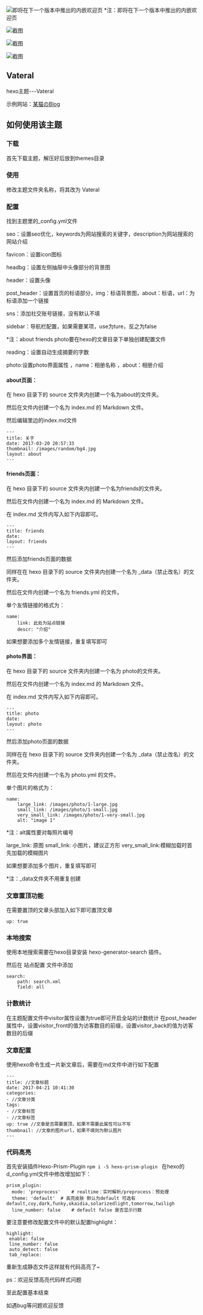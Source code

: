 ![即将在下一个版本中推出的内嵌欢迎页](https://www.moumaobuchiyu.com/images/jietu5.png)
*注：即将在下一个版本中推出的内嵌欢迎页

![截图](https://www.moumaobuchiyu.com/images/jietu.png)

![截图](https://www.moumaobuchiyu.com/images/jietu4.png)

![截图](https://www.moumaobuchiyu.com/images/jietu3.png)

## Vateral

hexo主题---Vateral

示例网站：[某猫のBlog](https://www.moumaobuchiyu.com)

## 如何使用该主题

### 下载

首先下载主题，解压好后放到themes目录

### 使用

修改主题文件夹名称，将其改为 Vateral

### 配置

找到主题里的_config.yml文件

seo：设置seo优化，keywords为网站搜索的关键字，description为网站搜索的网站介绍

favicon：设置icon图标

headbg：设置左侧抽屉中头像部分的背景图

header：设置头像

post_header：设置首页的标语部分，img：标语背景图，about：标语，url：为标语添加一个链接

sns：添加社交账号链接，没有默认不填

sidebar：导航栏配置，如果需要某项，use为ture，反之为false

*注：about friends photo要在hexo的文章目录下单独创建配置文件 

reading：设置自动生成摘要的字数

photo:设置photo界面属性 ，name：相册名称 ，about：相册介绍



#### about页面：

在 hexo 目录下的 source 文件夹内创建一个名为about的文件夹。

然后在文件内创建一个名为 index.md 的 Markdown 文件。

然后编辑里边的index.md文件

```
---
title: 关于
date: 2017-03-20 20:57:33
thumbnail: /images/random/bg4.jpg
layout: about
---
```

#### friends页面：

在 hexo 目录下的 source 文件夹内创建一个名为friends的文件夹。

然后在文件内创建一个名为 index.md 的 Markdown 文件。

在 index.md 文件内写入如下内容即可。
```
---
title: friends
date:
layout: friends
---
```
然后添加friends页面的数据

同样在在 hexo 目录下的 source 文件夹内创建一个名为 _data（禁止改名）的文件夹。

然后在文件内创建一个名为 friends.yml 的文件。

单个友情链接的格式为：
```
name:
    link: 此处为站点链接
    descr: "介绍"
```

如果想要添加多个友情链接，重复填写即可

#### photo界面：

在 hexo 目录下的 source 文件夹内创建一个名为 photo的文件夹。

然后在文件内创建一个名为 index.md 的 Markdown 文件。

在 index.md 文件内写入如下内容即可。
```
---
title: photo
date:
layout: photo
---
```
然后添加photo页面的数据    

同样在在 hexo 目录下的 source 文件夹内创建一个名为 _data（禁止改名）的文件夹。

然后在文件内创建一个名为 photo.yml 的文件。

单个图片的格式为：

```
name:
    large_link: /images/photo/1-large.jpg
    small_link: /images/photo/1-small.jpg
    very_small_link: /images/photo/1-very-small.jpg
    alt: "image 1"
```

*注：alt属性要对每照片编号

large_link: 原图
small_link: 小图片，建议正方形
very_small_link:模糊加载时首先加载的模糊图片

如果想要添加多个图片，重复填写即可

*注：_data文件夹不用重复创建

### 文章置顶功能

在需要置顶的文章头部加入如下即可置顶文章
```
up: true
```

### 本地搜索

使用本地搜索需要在hexo目录安装 hexo-generator-search 插件。

然后在 站点配置 文件中添加
```
search:
	path: search.xml
	field: all
```

### 计数统计

在主题配置文件中visitor属性设置为true即可开启全站的计数统计
在post_header属性中，设置visitor_front的值为访客数目的前缀，设置visitor_back的值为访客数目的后缀

### 文章配置

使用hexo命令生成一片新文章后，需要在md文件中进行如下配置
```
---
title: //文章标题
date: 2017-04-21 10:41:30
categories:
- //文章分类
tags: 
- //文章标签
- //文章标签
up: true //文章是否需要置顶，如果不需要此属性可以不写
thumbnail: //文章的图片url，如果不填则为默认图片
---
```
### 代码高亮
首先安装插件Hexo-Prism-Plugin
```npm i -S hexo-prism-plugin ```
在hexo的d_config.yml文件中修改增加如下：
```
prism_plugin:
  mode: 'preprocess'    # realtime：实时解析/preprocess：预处理
  theme: 'default'	# 高亮皮肤 默认为default 可选有default,coy,dark,funky,okaidia,solarizedlight,tomorrow,twiligh
  line_number: false    # default false 是否显示行数
 ```
 要注意要修改配置文件中的默认配置highlight：
 ``` 
 highlight:
  enable: false
  line_number: false
  auto_detect: false
  tab_replace:
```
重新生成静态文件这样就有代码高亮了~

ps：欢迎反馈高亮代码样式问题

至此配置基本结束

如遇bug等问题欢迎反馈
